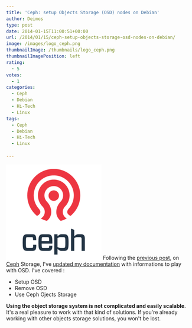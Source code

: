 ```yaml
---
title: 'Ceph: setup Objects Storage (OSD) nodes on Debian'
author: Deimos
type: post
date: 2014-01-15T11:00:51+00:00
url: /2014/01/15/ceph-setup-objects-storage-osd-nodes-on-debian/
image: /images/logo_ceph.png
thumbnailImage: /thumbnails/logo_ceph.png
thumbnailImagePosition: left
rating:
  - 5
votes:
  - 1
categories:
  - Ceph
  - Debian
  - Hi-Tech
  - Linux
tags:
  - Ceph
  - Debian
  - Hi-Tech
  - Linux

---
```

![ceph_logo](/images/logo_ceph.png)
Following the [previous post](http://blog.deimos.fr/?p=4240), on [Ceph](http://ceph.com/) Storage, I've [updated my documentation](https://wiki.deimos.fr/Ceph_:_performance,_reliability_and_scalability_storage_solution#OSD) with informations to play with OSD. I've covered :

  * Setup OSD
  * Remove OSD
  * Use Ceph Ojects Storage

**Using the object storage system is not complicated and easily scalable**. It's a real pleasure to work with that kind of solutions. If you're already working with other objects storage solutions, you won't be lost.